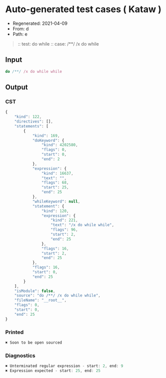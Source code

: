 # Auto-generated test cases ( Kataw )
- Regenerated: 2021-04-09
- From: d
- Path: e
> :: test: do while
> :: case: /**/ /x do while
## Input

`````js
do /**/ /x do while while
`````

## Output

### CST

```javascript
{
    "kind": 122,
    "directives": [],
    "statements": [
        {
            "kind": 169,
            "doKeyword": {
                "kind": 4202580,
                "flags": 0,
                "start": 0,
                "end": 2
            },
            "expression": {
                "kind": 16637,
                "text": "",
                "flags": 68,
                "start": 25,
                "end": 25
            },
            "whileKeyword": null,
            "statement": {
                "kind": 120,
                "expression": {
                    "kind": 221,
                    "text": "/x do while while",
                    "flags": 96,
                    "start": 2,
                    "end": 25
                },
                "flags": 16,
                "start": 2,
                "end": 25
            },
            "flags": 16,
            "start": 0,
            "end": 25
        }
    ],
    "isModule": false,
    "source": "do /**/ /x do while while",
    "fileName": "__root__",
    "flags": 0,
    "start": 0,
    "end": 25
}
```

### Printed

```javascript
✖ Soon to be open sourced
```

### Diagnostics

```javascript
✖ Unterminated regular expression - start: 2, end: 9
✖ Expression expected - start: 25, end: 25

```

